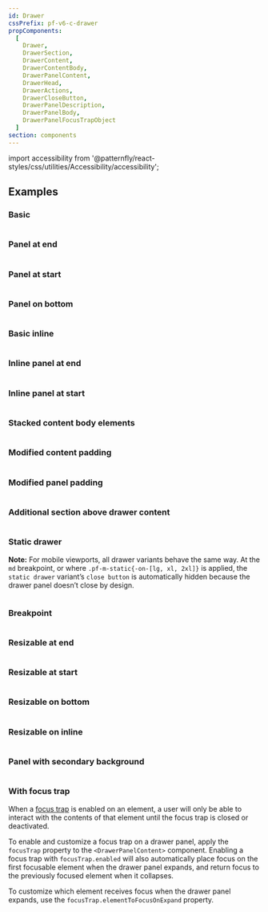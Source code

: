 ```yaml
---
id: Drawer
cssPrefix: pf-v6-c-drawer
propComponents:
  [
    Drawer,
    DrawerSection,
    DrawerContent,
    DrawerContentBody,
    DrawerPanelContent,
    DrawerHead,
    DrawerActions,
    DrawerCloseButton,
    DrawerPanelDescription,
    DrawerPanelBody,
    DrawerPanelFocusTrapObject
  ]
section: components
---
```


import accessibility from '@patternfly/react-styles/css/utilities/Accessibility/accessibility';

## Examples

### Basic

```ts file="./DrawerBasic.tsx"

```

### Panel at end

```ts file="./DrawerPanelEnd.tsx"

```

### Panel at start

```ts file="./DrawerPanelStart.tsx"

```

### Panel on bottom

```ts file="./DrawerPanelBottom.tsx"

```

### Basic inline

```ts file="./DrawerBasicInline.tsx"

```

### Inline panel at end

```ts file="./DrawerInlinePanelEnd.tsx"

```

### Inline panel at start

```ts file="./DrawerInlinePanelStart.tsx"

```

### Stacked content body elements

```ts file="./DrawerStackedContentBodyElements.tsx"

```

### Modified content padding

```ts file="DrawerModifiedContentPadding.tsx"

```

### Modified panel padding

```ts file="DrawerModifiedPanelPadding.tsx"

```

### Additional section above drawer content

```ts file="DrawerAdditionalSectionAboveContent.tsx"

```

### Static drawer

**Note:** For mobile viewports, all drawer variants behave the same way. At the `md` breakpoint, or where `.pf-m-static{-on-[lg, xl, 2xl]}` is applied, the `static drawer` variant’s `close button` is automatically hidden because the drawer panel doesn’t close by design.

```ts file="DrawerStatic.tsx"

```

### Breakpoint

```ts file="DrawerBreakpoint.tsx"

```

### Resizable at end

```ts file="DrawerResizableAtEnd.tsx"

```

### Resizable at start

```ts file="DrawerResizableAtStart.tsx"

```

### Resizable on bottom

```ts file="DrawerResizableOnBottom.tsx"

```

### Resizable on inline

```ts file="DrawerResizableOnInline.tsx"

```

### Panel with secondary background

```ts file="DrawerSecondaryBackground.tsx"

```

### With focus trap

When a [focus trap](/accessibility/product-development-guide#trapping-focus) is enabled on an element, a user will only be able to interact with the contents of that element until the focus trap is closed or deactivated.

To enable and customize a focus trap on a drawer panel, apply the `focusTrap` property to the `<DrawerPanelContent>` component. Enabling a focus trap with `focusTrap.enabled` will also automatically place focus on the first focusable element when the drawer panel expands, and return focus to the previously focused element when it collapses.

To customize which element receives focus when the drawer panel expands, use the `focusTrap.elementToFocusOnExpand` property.

```ts file="./DrawerFocusTrap.tsx"

```
